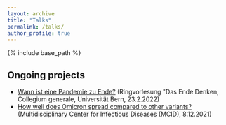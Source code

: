 ```yaml
---
layout: archive
title: "Talks"
permalink: /talks/
author_profile: true
---
```


{% include base_path %}

## Ongoing projects

- [Wann ist eine Pandemie zu Ende?](https://tube.switch.ch/switchcast/unibe.ch/events/b2670af9-9b7c-476c-bdc4-915b98cc3489) (Ringvorlesung "Das Ende Denken, Collegium generale, Universität Bern, 23.2.2022)
- [How well does Omicron spread compared to other variants?](https://youtu.be/BMSG8TUObsE?t=1866) (Multidisciplinary Center for Infectious Diseases (MCID), 8.12.2021)